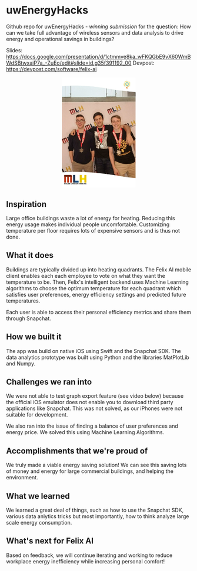 # uwEnergyHacks
Github repo for uwEnergyHacks - *winning submission* for the question: How can we take full advantage of wireless sensors and data analysis to drive energy and operational savings in buildings?

Slides: https://docs.google.com/presentation/d/1ctmmve8ka_wFKQGbE9vX60WmBWdSBtwxaiP7a_-ZuEo/edit#slide=id.g35f391192_00 
Devpost: https://devpost.com/software/felix-ai


<p align="center">
  <img src="https://github.com/timudk/uwEnergyHacks/blob/master/994621.jpg" width="200">

## Inspiration
Large office buildings waste a lot of energy for heating.
Reducing this energy usage makes individual people uncomfortable.
Customizing temperature per floor requires lots of expensive sensors and is thus not done.

## What it does
Buildings are typically divided up into heating quadrants. The Felix AI mobile client enables each each employee to vote on what they want the temperature to be. Then, Felix's intelligent backend uses Machine Learning algorithms to choose the optimum temperature for each quadrant which satisfies user preferences, energy efficiency settings and predicted future temperatures.

Each user is able to access their personal efficiency metrics and share them through Snapchat. 

## How we built it
The app was build on native iOS using Swift and the Snapchat SDK.
The data analytics prototype was built using Python and the libraries MatPlotLib and Numpy.

## Challenges we ran into
We were not able to test graph export feature (see video below) because the official iOS emulator does not enable you to download third party applications like Snapchat.
This was not solved, as our iPhones were not suitable for development.

We also ran into the issue of finding a balance of user preferences and energy price. We solved this using Machine Learning Algorithms.

## Accomplishments that we're proud of
We truly made a viable energy saving solution! We can see this saving lots of money and energy for large commercial buildings, and helping the environment.
## What we learned
We learned a great deal of things, such as how to use the Snapchat SDK, various data anlytics tricks but most importantly, how to think analyze large scale energy consumption.

## What's next for Felix AI
Based on feedback, we will continue iterating and working to reduce workplace energy inefficiency while increasing personal comfort!
